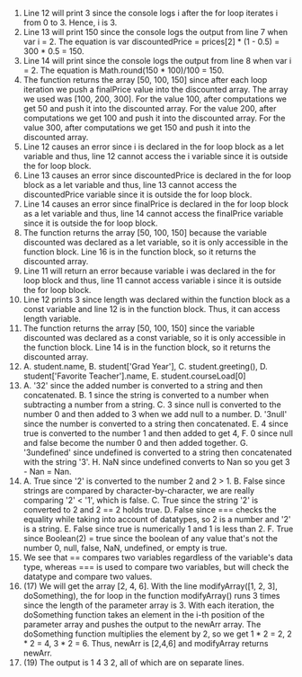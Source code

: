 1. Line 12 will print 3 since the console logs i after the for loop iterates i from 0 to 3. Hence, i is 3.
2. Line 13 will print 150 since the console logs the output from line 7 when var i = 2. The equation is var discountedPrice = prices[2] * (1 - 0.5) = 300 * 0.5 = 150.
3. Line 14 will print since the console logs the output from line 8 when var i = 2. The equation is Math.round(150 * 100)/100 = 150.
4. The function returns the array [50, 100, 150] since after each loop iteration we push a finalPrice value into the discounted array. The array we used was [100, 200, 300]. For the value 100, after computations we get 50 and push it into the discounted array. For the value 200, after computations we get 100 and push it into the discounted array. For the value 300, after computations we get 150 and push it into the discounted array. 
5. Line 12 causes an error since i is declared in the for loop block as a let variable and thus, line 12 cannot access the i variable since it is outside the for loop block.
6. Line 13 causes an error since discountedPrice is declared in the for loop block as a let variable and thus, line 13 cannot access the discountedPrice variable since it is outside the for loop block.
7. Line 14 causes an error since finalPrice is declared in the for loop block as a let variable and thus, line 14 cannot  access the finalPrice variable since it is outside the for loop block.
8. The function returns the array [50, 100, 150] because the variable discounted was declared as a let variable, so it is only accessible in the function block. Line 16 is in the function block, so it returns the discounted array.
9. Line 11 will return an error because variable i was declared in the for loop block and thus, line 11 cannot access variable i since it is outside the for loop block.
10. Line 12 prints 3 since length was declared within the function block as a const variable and line 12 is in the function block. Thus, it can access length variable.
11. The function returns the array [50, 100, 150] since the variable discounted was declared as a const variable, so it is only accessible in the function block. Line 14 is in the function block, so it returns the discounted array.
12. A. student.name, B. student['Grad Year'], C. student.greeting(), D. student['Favorite Teacher'].name, E. student.courseLoad[0]
13. A. '32' since the added number is converted to a string and then concatenated. B. 1 since the string is converted to a number when subtracting a number from a string. C. 3 since null is converted to the number 0 and then added to 3 when we add null to a number. D. '3null' since the number is converted to a string then concatenated. E. 4 since true is converted to the number 1 and then added to get 4, F. 0 since null and false become the number 0 and then added together. G. '3undefined' since undefined is converted to a string then concatenated with the string '3'. H. NaN since undefined converts to Nan so you get 3 - Nan = Nan.
14. A. True since '2' is converted to the number 2 and 2 > 1. B. False since strings are compared by character-by-character, we are really comparing '2' < '1', which is false. C. True since the string '2' is converted to 2 and 2 == 2 holds true. D. False since === checks the equality while taking into account of datatypes, so 2 is a number and '2' is a string. E. False since true is numerically 1 and 1 is less than 2. F. True since Boolean(2) = true since the boolean of any value that's not the number 0, null, false, NaN, undefined, or empty is true.
15. We see that == compares two variables regardless of the variable's data type, whereas === is used to compare two variables, but  will check the datatype and compare two values.
16. (17) We will get the array [2, 4, 6]. With the line modifyArray([1, 2, 3], doSomething), the for loop in the function modifyArray() runs 3 times since the length of the parameter array is 3. With each iteration, the doSomething function takes an element in the i-th position of the parameter array and pushes the output to the newArr array. The doSomething function multiplies the element by 2, so we get 1 * 2 = 2, 2 * 2 = 4, 3 * 2 = 6. Thus, newArr is [2,4,6] and modifyArray returns newArr.
17. (19) The output is 1 4 3 2, all of which are on separate lines.
